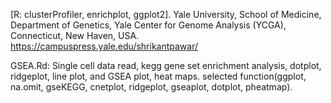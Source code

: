 [R: clusterProfiler, enrichplot, ggplot2].
Yale University, School of Medicine, Department of Genetics, Yale Center for Genome Analysis (YCGA), Connecticut,  New Haven, USA.
https://campuspress.yale.edu/shrikantpawar/

GSEA.Rd: Single cell data read, kegg gene set enrichment analysis, dotplot, ridgeplot, line plot, and GSEA plot, heat maps.
selected function(ggplot, na.omit, gseKEGG, cnetplot, ridgeplot, gseaplot, dotplot, pheatmap).
